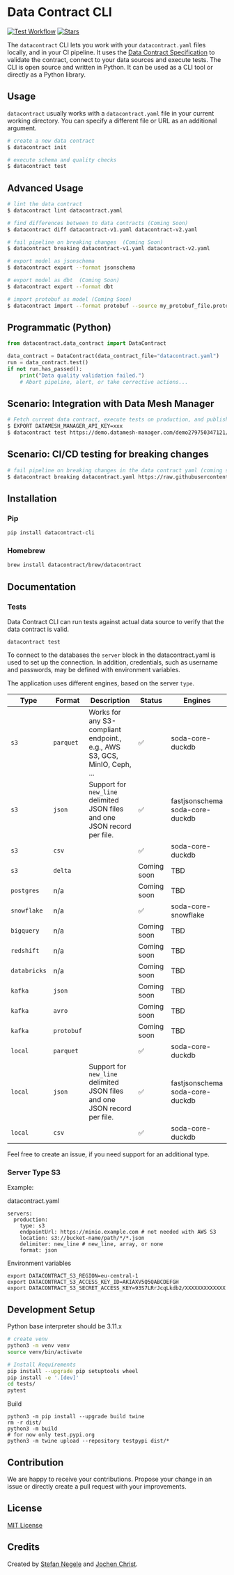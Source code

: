 # Data Contract CLI

<p>
  <a href="https://github.com/datacontract/cli/actions/workflows/ci.yaml?query=branch%3Amain">
    <img alt="Test Workflow" src="https://img.shields.io/github/actions/workflow/status/datacontract/cli/ci.yaml?branch=main"></a>
  <a href="https://img.shields.io/github/stars/datacontract/cli">
    <img alt="Stars" src="https://img.shields.io/github/stars/datacontract/cli" /></a>
</p>

The `datacontract` CLI lets you work with your `datacontract.yaml` files locally, and in your CI pipeline. It uses the [Data Contract Specification](https://datacontract.com/) to validate the contract, connect to your data sources and execute tests. The CLI is open source and written in Python. It can be used as a CLI tool or directly as a Python library.


## Usage

`datacontract` usually works with a `datacontract.yaml` file in your current working directory. You can specify a different file or URL as an additional argument.

```bash
# create a new data contract
$ datacontract init

# execute schema and quality checks
$ datacontract test
```

## Advanced Usage
```bash
# lint the data contract
$ datacontract lint datacontract.yaml

# find differences between to data contracts (Coming Soon)
$ datacontract diff datacontract-v1.yaml datacontract-v2.yaml

# fail pipeline on breaking changes  (Coming Soon)
$ datacontract breaking datacontract-v1.yaml datacontract-v2.yaml

# export model as jsonschema
$ datacontract export --format jsonschema

# export model as dbt  (Coming Soon)
$ datacontract export --format dbt

# import protobuf as model (Coming Soon)
$ datacontract import --format protobuf --source my_protobuf_file.proto
```

## Programmatic (Python)
```python
from datacontract.data_contract import DataContract

data_contract = DataContract(data_contract_file="datacontract.yaml")
run = data_contract.test()
if not run.has_passed():
    print("Data quality validation failed.")
    # Abort pipeline, alert, or take corrective actions...
```

## Scenario: Integration with Data Mesh Manager
```bash
# Fetch current data contract, execute tests on production, and publish result to data mesh manager
$ EXPORT DATAMESH_MANAGER_API_KEY=xxx
$ datacontract test https://demo.datamesh-manager.com/demo279750347121/datacontracts/4df9d6ee-e55d-4088-9598-b635b2fdcbbc/datacontract.yaml --server production --publish
```

## Scenario: CI/CD testing for breaking changes
```bash
# fail pipeline on breaking changes in the data contract yaml (coming soon)
$ datacontract breaking datacontract.yaml https://raw.githubusercontent.com/datacontract/cli/main/examples/my-data-contract-id_v0.0.1.yaml
```


## Installation

### Pip
```bash
pip install datacontract-cli
```


### Homebrew
```bash
brew install datacontract/brew/datacontract
```

## Documentation

### Tests

Data Contract CLI can run tests against actual data source to verify that the data contract is valid.

```datacontract test```

To connect to the databases the `server` block in the datacontract.yaml is used to set up the connection. In addition, credentials, such as username and passwords, may be defined with environment variables.

The application uses different engines, based on the server `type`.

| Type         | Format     | Description                                                               | Status      | Engines                             |
|--------------|------------|---------------------------------------------------------------------------|-------------|-------------------------------------|
| `s3`         | `parquet`  | Works for any S3-compliant endpoint., e.g., AWS S3, GCS, MinIO, Ceph, ... | ✅           | soda-core-duckdb                    |
| `s3`         | `json`     | Support for `new_line` delimited JSON files and one JSON record per file. | ✅           | fastjsonschema<br> soda-core-duckdb |
| `s3`         | `csv`      |                                                                           | ✅           | soda-core-duckdb                    |
| `s3`         | `delta`    |                                                                           | Coming soon | TBD                                 |
| `postgres`   | n/a        |                                                                           | Coming soon | TBD                                 |
| `snowflake`  | n/a        |                                                                           | ✅ | soda-core-snowflake                 |
| `bigquery`   | n/a        |                                                                           | Coming soon | TBD                                 |
| `redshift`   | n/a        |                                                                           | Coming soon | TBD                                 |
| `databricks` | n/a        |                                                                           | Coming soon | TBD                                 |
| `kafka`      | `json`     |                                                                           | Coming soon | TBD                                 |
| `kafka`      | `avro`     |                                                                           | Coming soon | TBD                                 |
| `kafka`      | `protobuf` |                                                                           | Coming soon | TBD                                 |
| `local`      | `parquet`  |                                                                           | ✅           | soda-core-duckdb                    |
| `local`      | `json`     | Support for `new_line` delimited JSON files and one JSON record per file. | ✅           | fastjsonschema<br> soda-core-duckdb |
| `local`      | `csv`      |                                                                           | ✅           | soda-core-duckdb                    |

Feel free to create an issue, if you need support for an additional type.

### Server Type S3

Example:

datacontract.yaml
```
servers:
  production:
    type: s3
    endpointUrl: https://minio.example.com # not needed with AWS S3
    location: s3://bucket-name/path/*/*.json
    delimiter: new_line # new_line, array, or none
    format: json
```

Environment variables
```
export DATACONTRACT_S3_REGION=eu-central-1
export DATACONTRACT_S3_ACCESS_KEY_ID=AKIAXV5Q5QABCDEFGH
export DATACONTRACT_S3_SECRET_ACCESS_KEY=93S7LRrJcqLkdb2/XXXXXXXXXXXXX
```


## Development Setup

Python base interpreter should be 3.11.x

```bash
# create venv
python3 -m venv venv
source venv/bin/activate

# Install Requirements
pip install --upgrade pip setuptools wheel
pip install -e '.[dev]'
cd tests/
pytest
```

Build

```
python3 -m pip install --upgrade build twine
rm -r dist/
python3 -m build
# for now only test.pypi.org
python3 -m twine upload --repository testpypi dist/*
```


## Contribution

We are happy to receive your contributions. Propose your change in an issue or directly create a pull request with your improvements.

## License

[MIT License](LICENSE)

## Credits

Created by [Stefan Negele](https://www.linkedin.com/in/stefan-negele-573153112/) and [Jochen Christ](https://www.linkedin.com/in/jochenchrist/).

